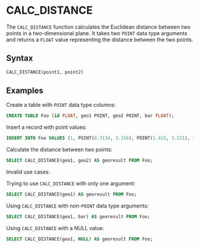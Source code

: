 # CALC_DISTANCE

The `CALC_DISTANCE` function calculates the Euclidean distance between two points in a two-dimensional plane. It takes two `POINT` data type arguments and returns a `FLOAT` value representing the distance between the two points.

## Syntax

```sql
CALC_DISTANCE(point1, point2)
```

## Examples

Create a table with `POINT` data type columns:

```sql
CREATE TABLE Foo (id FLOAT, geo1 POINT, geo2 POINT, bar FLOAT);
```

Insert a record with point values:

```sql
INSERT INTO Foo VALUES (1, POINT(0.3134, 3.156), POINT(1.415, 3.231), 3);
```

Calculate the distance between two points:

```sql
SELECT CALC_DISTANCE(geo1, geo2) AS georesult FROM Foo;
```

Invalid use cases:

Trying to use `CALC_DISTANCE` with only one argument:

```sql
SELECT CALC_DISTANCE(geo1) AS georesult FROM Foo;
```

Using `CALC_DISTANCE` with non-`POINT` data type arguments:

```sql
SELECT CALC_DISTANCE(geo1, bar) AS georesult FROM Foo;
```

Using `CALC_DISTANCE` with a NULL value:

```sql
SELECT CALC_DISTANCE(geo1, NULL) AS georesult FROM Foo;
```